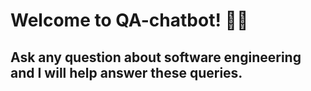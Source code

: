 # Welcome to QA-chatbot! 🚀🤖

## Ask any question about software engineering and I will help answer these queries.